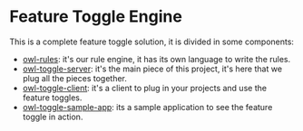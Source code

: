 # Feature Toggle Engine

This is a complete feature toggle solution, it is divided in some components:

* [owl-rules](https://github.com/johnowl/owl-rules): it's our rule engine, it has its own language to write the rules.
* [owl-toggle-server](https://github.com/johnowl/owl-toggle-server/): it's the main piece of this project, it's here that we plug all the pieces together.
* [owl-toggle-client](https://github.com/johnowl/owl-toggle-client/): it's a client to plug in your projects and use the feature toggles.
* [owl-toggle-sample-app](https://github.com/johnowl/owl-toggle-sample-app/): its a sample application to see the feature toggle in action.
